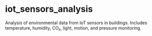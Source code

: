 # iot_sensors_analysis
Analysis of environmental data from IoT sensors in buildings. Includes temperature, humidity, CO₂, light, motion, and pressure monitoring.
